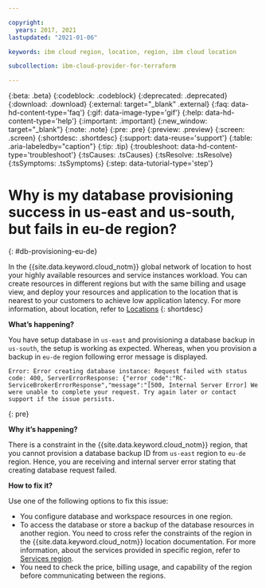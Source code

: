 ```yaml
---

copyright:
  years: 2017, 2021
lastupdated: "2021-01-06"

keywords: ibm cloud region, location, region, ibm cloud location

subcollection: ibm-cloud-provider-for-terraform

---
```


{:beta: .beta}
{:codeblock: .codeblock}
{:deprecated: .deprecated}
{:download: .download}
{:external: target="_blank" .external}
{:faq: data-hd-content-type='faq'}
{:gif: data-image-type='gif'}
{:help: data-hd-content-type='help'}
{:important: .important}
{:new_window: target="_blank"}
{:note: .note}
{:pre: .pre}
{:preview: .preview}
{:screen: .screen}
{:shortdesc: .shortdesc}
{:support: data-reuse='support'}
{:table: .aria-labeledby="caption"}
{:tip: .tip}
{:troubleshoot: data-hd-content-type='troubleshoot'}
{:tsCauses: .tsCauses}
{:tsResolve: .tsResolve}
{:tsSymptoms: .tsSymptoms}
{:step: data-tutorial-type='step'}



# Why is my database provisioning success in us-east and us-south, but fails in eu-de region?
{: #db-provisioning-eu-de}

In the {{site.data.keyword.cloud_notm}} global network of location to host your highly available resources and service instances workload. You can create resources in different regions but with the same billing and usage view, and deploy your resources and application to the location that is nearest to your customers to achieve low application latency. For more information, about location, refer to [Locations](/docs/overview?topic=overview-locations)
{: shortdesc}

**What’s happening?**

You have setup database in `us-east` and provisioning a database backup in `us-south`, the setup is working as expected. Whereas, when you provision a backup in `eu-de` region following error message is displayed.

```
Error: Error creating database instance: Request failed with status code: 400, ServerErrorResponse: {"error_code":"RC-ServiceBrokerErrorResponse","message":"[500, Internal Server Error] We were unable to complete your request. Try again later or contact support if the issue persists.
```
{: pre}

**Why it’s happening?**

There is a constraint in the {{site.data.keyword.cloud_notm}} region, that you cannot provision a database backup ID from `us-east` region to `eu-de` region. Hence, you are receiving and internal server error stating that creating database request failed.

**How to fix it?**

Use one of the following options to fix this issue:
 - You configure database and workspace resources in one region.
 - To access the database or store a backup of the database resources in another region. You need to cross refer the constraints of the region in the {{site.data.keyword.cloud_notm}} location documentation. For more information, about the services provided in specific region, refer to [Services region](/docs/overview?topic=overview-services_region#paas-services).
 - You need to check the price, billing usage, and capability of the region before communicating between the regions.

